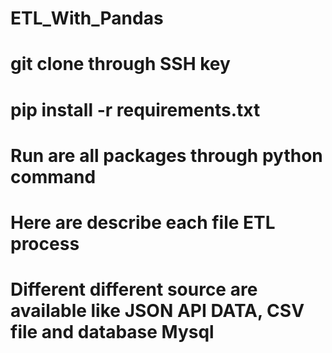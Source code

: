 # ETL_With_Pandas

# git clone through SSH key
# pip install -r requirements.txt
# Run are all packages through python command
# Here are describe each file ETL process
# Different different source are available like JSON API DATA, CSV file and database Mysql
